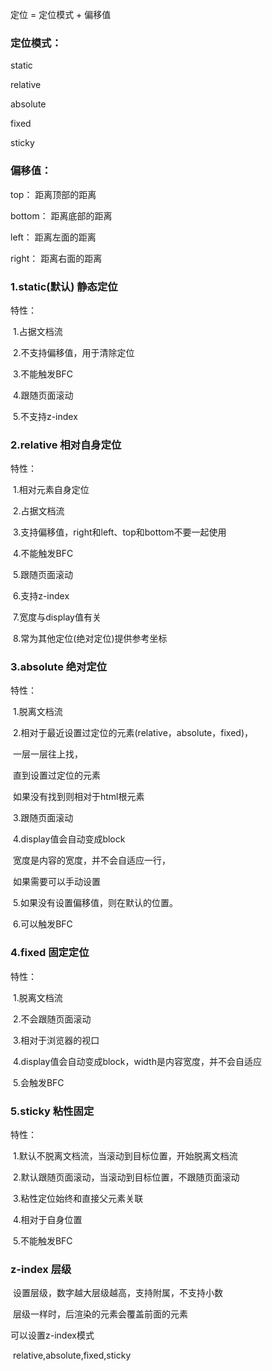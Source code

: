 定位 = 定位模式 + 偏移值

### 定位模式：

   static

   relative

   absolute

   fixed

   sticky



###    偏移值：

   top：   距离顶部的距离

   bottom：  距离底部的距离

   left：   距离左面的距离

   right：  距离右面的距离



###  1.static(默认)   静态定位

   特性：

​     1.占据文档流

​     2.不支持偏移值，用于清除定位

​     3.不能触发BFC

​     4.跟随页面滚动

​     5.不支持z-index



###    2.relative    相对自身定位

   特性：

​     1.相对元素自身定位

​     2.占据文档流

​     3.支持偏移值，right和left、top和bottom不要一起使用

​     4.不能触发BFC

​     5.跟随页面滚动

​     6.支持z-index

​     7.宽度与display值有关

​     8.常为其他定位(绝对定位)提供参考坐标

   

###    3.absolute  绝对定位

   特性：

​     1.脱离文档流

​     2.相对于最近设置过定位的元素(relative，absolute，fixed)，

​      一层一层往上找，

​      直到设置过定位的元素

​      如果没有找到则相对于html根元素

​     3.跟随页面滚动

​     4.display值会自动变成block

​      宽度是内容的宽度，并不会自适应一行，

​      如果需要可以手动设置

​     5.如果没有设置偏移值，则在默认的位置。

​     6.可以触发BFC

###    4.fixed  固定定位

   特性： 

​     1.脱离文档流

​     2.不会跟随页面滚动

​     3.相对于浏览器的视口

​     4.display值会自动变成block，width是内容宽度，并不会自适应

​     5.会触发BFC



###    5.sticky  粘性固定

   特性：

​     1.默认不脱离文档流，当滚动到目标位置，开始脱离文档流

​     2.默认跟随页面滚动，当滚动到目标位置，不跟随页面滚动

​     3.粘性定位始终和直接父元素关联

​     4.相对于自身位置

​     5.不能触发BFC

###  z-index 层级 

​     设置层级，数字越大层级越高，支持附属，不支持小数

​     层级一样时，后渲染的元素会覆盖前面的元素

  可以设置z-index模式

​     relative,absolute,fixed,sticky